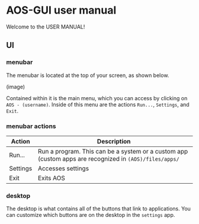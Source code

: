 # AOS-GUI user manual

Welcome to the USER MANUAL!

## UI

### menubar

The menubar is located at the top of your screen, as shown below.

(image)

Contained within it is the main menu, which you can access by clicking on `AOS - (username)`. Inside of this menu are the actions `Run...`, `Settings`, and `Exit`.

### menubar actions

| Action | Description|
|------|------------|
|Run...| Run a program. This can be a system or a custom app (custom apps are recognized in `(AOS)/files/apps/`|
|Settings| Accesses settings|
|Exit|Exits AOS|

### desktop

The desktop is what contains all of the buttons that link to applications. You can customize which buttons are on the desktop in the `settings` app.